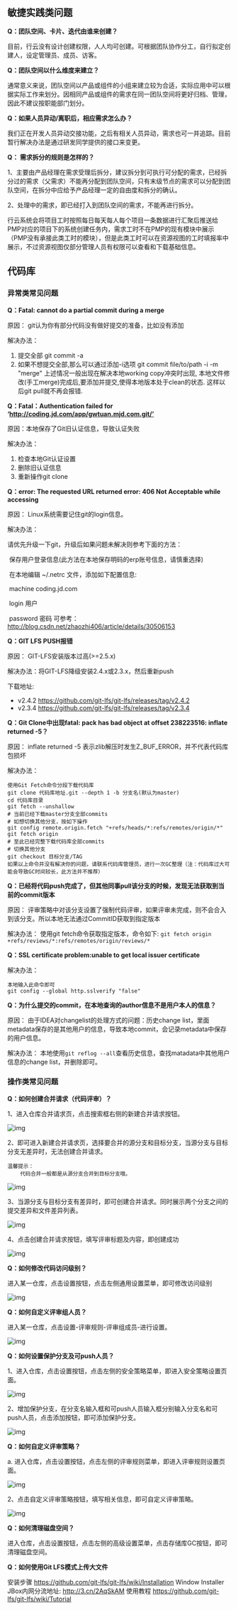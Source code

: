 ## 敏捷实践类问题

**Q：团队空间、卡片、迭代由谁来创建？**

目前，行云没有设计创建权限，人人均可创建。可根据团队协作分工，自行拟定创建人，设定管理员、成员、访客。

**Q：团队空间以什么维度来建立？**

通常意义来说，团队空间以产品或组件的小组来建立较为合适，实际应用中可以根据实际工作来划分。因相同产品或组件的需求在同一团队空间将更好归档、管理，因此不建议按职能部门划分。

**Q：如果人员异动/离职后，相应需求怎么办？**

我们正在开发人员异动交接功能，之后有相关人员异动，需求也可一并追踪。目前暂行解决办法是通过研发同学提供的接口来变更。

**Q： 需求拆分的规则是怎样的？**

1、主要由产品经理在需求受理后拆分，建议拆分到可执行可分配的需求，已经拆分过的需求（父需求）不能再分配到团队空间，只有末级节点的需求可以分配到团队空间，在拆分中应给予产品经理一定的自由度和拆分的确认。

2、处理中的需求，即已经打入到团队空间的需求，不能再进行拆分。

行云系统会将项目工时按照每日每天每人每个项目一条数据进行汇聚后推送给PMP对应的项目下的系统创建任务内，需求工时不在PMP的现有模块中展示（PMP没有承接此类工时的模块），但是此类工时可以在资源视图的工时填报率中展示，不过资源视图仅部分管理人员有权限可以查看和下载基础信息。

## 代码库

### 异常类常见问题

**Q：Fatal: cannot do a partial commit during a merge**

原因： git认为你有部分代码没有做好提交的准备，比如没有添加

解决办法：

1. 提交全部 git commit -a
2. 如果不想提交全部,那么可以通过添加-i选项 git commit file/to/path -i -m "merge"
   上述情况一般出现在解决本地working copy冲突时出现, 本地文件修改(手工merge)完成后,要添加并提交,使得本地版本处于clean的状态. 这样以后git pull就不再会报错.

**Q：Fatal：Authentication failed for ‘http://coding.jd.com/app/gwtuan.mjd.com.git/’**

原因：本地保存了Git旧认证信息，导致认证失败

解决办法：

1. 检查本地Git认证设置
2. 删除旧认证信息
3. 重新操作git clone

**Q：error: The requested URL returned error: 406 Not Acceptable while accessing** 

原因： Linux系统需要记住git的login信息。

解决办法：

请优先升级一下git，升级后如果问题未解决则参考下面的方法：

​	保存用户登录信息(此方法在本地保存明码的erp账号信息，请慎重选择)

​	在本地编辑   ~/.netrc 文件，添加如下配置信息:

​		machine coding.jd.com 

​		login 用户

​		password 密码
可参考：http://blog.csdn.net/zhaozhi406/article/details/30506153


**Q：GIT LFS PUSH报错**

原因： GIT-LFS安装版本过高(>=2.5.x)

解决办法：将GIT-LFS降级安装2.4.x或2.3.x，然后重新push

下载地址: 

- v2.4.2 https://github.com/git-lfs/git-lfs/releases/tag/v2.4.2
- v2.3.4 https://github.com/git-lfs/git-lfs/releases/tag/v2.3.4

**Q：Git Clone中出现fatal: pack has bad object at offset 238223516: inflate returned -5？**

原因： inflate returned -5 表示zlib解压时发生Z_BUF_ERROR，并不代表代码库包损坏

解决办法：

```
使用Git Fetch命令分段下载代码库
git clone 代码库地址.git --depth 1 -b 分支名(默认为master)
cd 代码库目录
git fetch --unshallow
# 当前已经下载master分支全部commits
# 如想切换其他分支，按如下操作
git config remote.origin.fetch "+refs/heads/*:refs/remotes/origin/*"
git fetch origin
# 至此已经完整下载代码库全部commits
# 切换其他分支
git checkout 目标分支/TAG
如果以上命令并没有解决你的问题，请联系代码库管理员，进行一次GC整理（注：代码库过大可能会导致GC时间较长，此方法并不推荐）
```

**Q：已经将代码push完成了，但其他同事pull该分支的时候，发现无法获取到当前的commit版本**

原因： 评审策略中对该分支设置了强制代码评审，如果评审未完成，则不会合入到该分支。所以本地无法通过CommitID获取到指定版本

解决办法： 使用git fetch命令获取指定版本，命令如下: `git fetch origin +refs/reviews/*:refs/remotes/origin/reviews/*`

**Q：SSL certificate problem:unable to get local issuer certificate**

解决办法：

```
本地输入此命令即可
git config --global http.sslverify "false"
```

**Q：为什么提交的commit，在本地查询的author信息不是用户本人的信息？**

原因： 由于IDEA对changelist的处理方式的问题：历史change list，里面metadata保存的是其他用户的信息，导致本地commit，会记录metadata中保存的用户信息。

解决办法： 本地使用`git reflog --all`查看历史信息，查找matadata中其他用户信息的change list，并删除即可。

### 操作类常见问题

**Q：如何创建合并请求（代码评审）？**

1、进入仓库合并请求页，点击搜索框右侧的新建合并请求按钮。

![img](../All-Image/FAQ.assets/WX20190305-152115@2x.png)

2、即可进入新建合并请求页，选择要合并的源分支和目标分支，当源分支与目标分支无差异时，无法创建合并请求。

```
温馨提示：
	代码合并一般都是从源分支合并到目标分支哦。
```

![img](../All-Image/FAQ.assets/WX20190305-152214@2x.png)

3、当源分支与目标分支有差异时，即可创建合并请求。同时展示两个分支之间的提交差异和文件差异列表。

![img](../All-Image/FAQ.assets/WX20190305-152232@2x.png)

4、点击创建合并请求按钮，填写评审标题及内容，即创建成功

![img](../All-Image/FAQ.assets/WX20190305-152249@2x.png)

**Q：如何修改代码访问级别？**

进入某一仓库，点击设置按钮，点击左侧通用设置菜单，即可修改访问级别

![img](../All-Image/FAQ.assets/WX20190307-154333@2x.png)

**Q：如何自定义评审组人员？**

进入某一仓库，点击设置-评审规则-评审组成员-进行设置。

![img](../All-Image/FAQ.assets/WX20190307-154650@2x.png)

**Q：如何设置保护分支及可push人员？**

1、进入仓库，点击设置按钮，点击左侧的安全策略菜单，即进入安全策略设置页面。

![img](../All-Image/FAQ.assets/WX20190307-104649@2x.png)

2、增加保护分支，在分支名输入框和可push人员输入框分别输入分支名和可push人员，点击添加按钮，即可添加保护分支。

![img](../All-Image/FAQ.assets/WX20190307-104700@2x.png)

**Q：如何自定义评审策略？**

a. 进入仓库，点击设置按钮，点击左侧的评审规则菜单，即进入评审规则设置页面。

![img](../All-Image/FAQ.assets/WX20190306-114003@2x-20220217112339864.png)

2、点击自定义评审策略按钮，填写相关信息，即可自定义评审策略。

![img](../All-Image/FAQ.assets/WX20190306-114735@2x.png)

**Q：如何清理磁盘空间？**

进入仓库，点击设置按钮，点击左侧的高级设置菜单，点击存储库GC按钮，即可清理磁盘空间。

**Q：如何使用Git LFS模式上传大文件**

安装步骤
https://github.com/git-lfs/git-lfs/wiki/Installation
Window Installer JBox内网分流地址:  http://3.cn/2AqSkAM
使用教程
https://github.com/git-lfs/git-lfs/wiki/Tutorial

